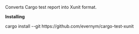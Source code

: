Converts Cargo test report into Xunit format.

<b>Installing</b>
<p>cargo install --git https://github.com/evernym/cargo-test-xunit
